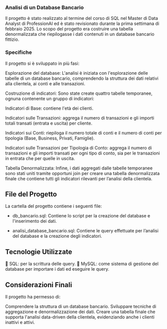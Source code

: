 ### Analisi di un Database Bancario

Il progetto è stato realizzato al termine del corso di SQL nel Master di Data Analyst di ProfessionAI ed è stato revisionato durante la prima settimana di febbraio 2025. 
Lo scopo del progetto era costruire una tabella denormalizzata che riepilogasse i dati contenuti in un database bancario fittizio.

### Specifiche

Il progetto si è sviluppato in più fasi:

Esplorazione del database:
 L'analisi è iniziata con l'esplorazione delle tabelle di un database bancario, comprendendo la struttura dei dati relativi alla clientela, ai conti e alle transazioni.

Costruzione di indicatori:
 Sono state create quattro tabelle temporanee, ognuna contenente un gruppo di indicatori:

Indicatori di Base: contiene l'età dei clienti.

Indicatori sulle Transazioni: aggrega il numero di transazioni e gli importi totali transati (entrata e uscita) per cliente.

Indicatori sui Conti: riepiloga il numero totale di conti e il numero di conti per tipologia (Base, Business, Privati, Famiglie).

Indicatori sulle Transazioni per Tipologia di Conto: aggrega il numero di transazioni e gli importi transati per ogni tipo di conto, sia per le transazioni in entrata che per quelle in uscita.

Tabella Denormalizzata:
Infine, i dati aggregati dalle tabelle temporanee sono stati uniti tramite opportuni join per creare una tabella denormalizzata finale che contiene tutti gli indicatori rilevanti per l’analisi della clientela.

## File del Progetto

La cartella del progetto contiene i seguenti file:

- db_bancario.sql:
 Contiene lo script per la creazione del database e l'inserimento dei dati.

- analisi_database_bancario.sql:
  Contiene le query effettuate per l’analisi del database e la creazione degli indicatori.


## Tecnologie Utilizzate

  📶   SQL: per la scrittura delle query.
  🐋   MySQL: come sistema di gestione del database per importare i dati ed eseguire le query.

## Considerazioni Finali

Il progetto ha permesso di:

Comprendere la struttura di un database bancario.
Sviluppare tecniche di aggregazione e denormalizzazione dei dati.
Creare una tabella finale che supporta l'analisi data-driven della clientela, evidenziando anche i clienti inattivi e attivi.
